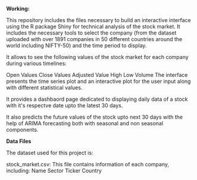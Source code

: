 **Working:**

This repository includes the files necessary to build an interactive interface using the R package Shiny for technical analysis of the stock market. It includes the necessary tools to select the company (from the dataset uploaded with over 1891 companies in 50 different countries around the world including NIFTY-50) and the time period to display.

It allows to see the following values of the stock market for each company during various timelines:

  Open Values
  Close Values
  Adjusted Value
  High
  Low
  Volume
  The interface presents the time series plot and an interactive plot for the user input along with different statistical values.

It provides a dashbaord page dedicated to displaying daily data of a stock with it's respectve date upto the latest 30 days.

It also predicts the future values of the stock upto next 30 days with the help of ARIMA forecasting both with seasonal and non seasonal components.

**Data Files**

The dataset used for this project is:

stock_market.csv: This file contains information of each company, including:
  Name
  Sector
  Ticker
  Country
  
